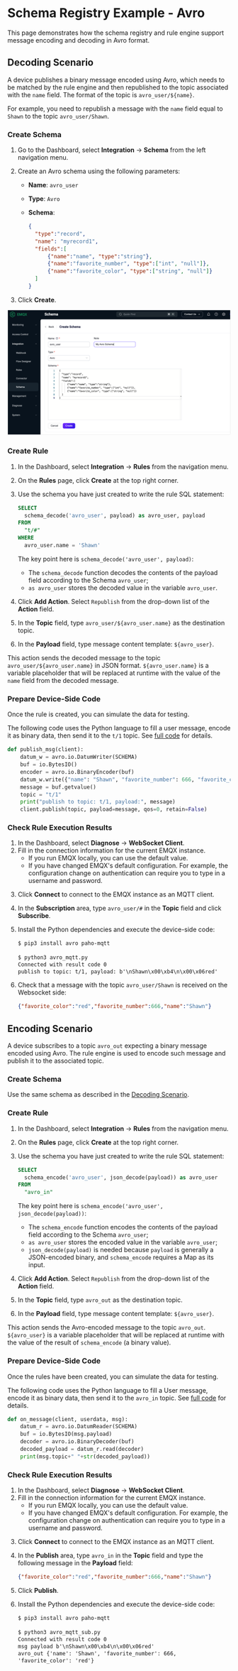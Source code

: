 # Schema Registry Example - Avro

This page demonstrates how the schema registry and rule engine support message encoding and decoding in Avro format.

## Decoding Scenario

A device publishes a binary message encoded using Avro, which needs to be matched by the rule engine and then republished to the topic associated with the `name` field. The format of the topic is `avro_user/${name}`.

For example, you need to republish a message with the `name` field equal to `Shawn` to the topic `avro_user/Shawn`.

### Create Schema

1. Go to the Dashboard, select **Integration** -> **Schema** from the left navigation menu.

2. Create an Avro schema using the following parameters:

   - **Name**: `avro_user`

   - **Type**: `Avro`

   - **Schema**:

     ```json
     {
       "type":"record",
       "name": "myrecord1",
       "fields":[
           {"name":"name", "type":"string"},
           {"name":"favorite_number", "type":["int", "null"]},
           {"name":"favorite_color", "type":["string", "null"]}
       ]
     }
     ```

3. Click **Create**.

![](./assets/schema_registry/avro_create1.png)

### Create Rule
1. In the Dashboard, select **Integration** -> **Rules** from the navigation menu.

2. On the **Rules** page, click **Create** at the top right corner.

3. Use the schema you have just created to write the rule SQL statement:

   ```sql
   SELECT
     schema_decode('avro_user', payload) as avro_user, payload
   FROM
     "t/#"
   WHERE
     avro_user.name = 'Shawn'
   ```

   The key point here is `schema_decode('avro_user', payload)`:

   - The `schema_decode` function decodes the contents of the payload field according to the Schema `avro_user`;
   - `as avro_user` stores the decoded value in the variable `avro_user`.

4. Click **Add Action**.  Select `Republish` from the drop-down list of the **Action** field.
5. In the **Topic** field, type `avro_user/${avro_user.name}` as the destination topic.
6. In the **Payload** field, type message content template: `${avro_user}`.

This action sends the decoded message to the topic `avro_user/${avro_user.name}` in JSON format. `${avro_user.name}` is a variable placeholder that will be replaced at runtime with the value of the `name` field from the decoded message.
### Prepare Device-Side Code

Once the rule is created, you can simulate the data for testing.

The following code uses the Python language to fill a user message, encode it as binary data, then send it to the `t/1` topic. See [full code](https://gist.github.com/thalesmg/bbda65b400f35f8ab0f719b06cf875f6) for details.

```python
def publish_msg(client):
    datum_w = avro.io.DatumWriter(SCHEMA)
    buf = io.BytesIO()
    encoder = avro.io.BinaryEncoder(buf)
    datum_w.write({"name": "Shawn", "favorite_number": 666, "favorite_color": "red"}, encoder)
    message = buf.getvalue()
    topic = "t/1"
    print("publish to topic: t/1, payload:", message)
    client.publish(topic, payload=message, qos=0, retain=False)
```

### Check Rule Execution Results
1) In the Dashboard, select **Diagnose** -> **WebSocket Client**.
2) Fill in the connection information for the current EMQX instance.
   - If you run EMQX locally, you can use the default value.
   - If you have changed EMQX's default configuration. For example, the configuration change on authentication can require you to type in a username and password.
3. Click **Connect** to connect to the EMQX instance as an MQTT client.
4. In the **Subscription** area, type `avro_user/#` in the **Topic** field and click **Subscribe**.

5. Install the Python dependencies and execute the device-side code:

   ```shell
   $ pip3 install avro paho-mqtt

   $ python3 avro_mqtt.py
   Connected with result code 0
   publish to topic: t/1, payload: b'\nShawn\x00\xb4\n\x00\x06red'
   ```

6. Check that a message with the topic `avro_user/Shawn` is received on the Websocket side:

   ```json
   {"favorite_color":"red","favorite_number":666,"name":"Shawn"}
   ```

## Encoding Scenario

A device subscribes to a topic `avro_out` expecting a binary message encoded using Avro. The rule engine is used to encode such message and publish it to the associated topic.

### Create Schema

Use the same schema as described in the [Decoding Scenario](#decoding-scenario).

### Create Rule

1. In the Dashboard, select **Integration** -> **Rules** from the navigation menu.

2. On the **Rules** page, click **Create** at the top right corner.

3. Use the schema you have just created to write the rule SQL statement:

   ```sql
   SELECT
     schema_encode('avro_user', json_decode(payload)) as avro_user
   FROM
     "avro_in"
   ```

   The key point here is `schema_encode('avro_user', json_decode(payload))`:

   - The `schema_encode` function encodes the contents of the payload field according to the Schema `avro_user`;
   - `as avro_user` stores the encoded value in the variable `avro_user`;
   - `json_decode(payload)` is needed because `payload` is generally a JSON-encoded binary, and `schema_encode` requires a Map as its input.

4. Click **Add Action**.  Select `Republish` from the drop-down list of the **Action** field.

5. In the **Topic** field, type `avro_out` as the destination topic.

6. In the **Payload** field, type message content template: `${avro_user}`.

This action sends the Avro-encoded message to the topic `avro_out`. `${avro_user}` is a variable placeholder that will be replaced at runtime with the value of the result of `schema_encode` (a binary value).

### Prepare Device-Side Code

Once the rules have been created, you can simulate the data for testing.

The following code uses the Python language to fill a User message, encode it as binary data, then send it to the `avro_in` topic. See [full code](https://gist.github.com/thalesmg/02046f89e9ceb70b9806dc98e6ed8b55) for details.

```python
def on_message(client, userdata, msg):
    datum_r = avro.io.DatumReader(SCHEMA)
    buf = io.BytesIO(msg.payload)
    decoder = avro.io.BinaryDecoder(buf)
    decoded_payload = datum_r.read(decoder)
    print(msg.topic+" "+str(decoded_payload))
```

### Check Rule Execution Results

1) In the Dashboard, select **Diagnose** -> **WebSocket Client**.
2) Fill in the connection information for the current EMQX instance.
   - If you run EMQX locally, you can use the default value.
   - If you have changed EMQX's default configuration. For example, the configuration change on authentication can require you to type in a username and password.

3. Click **Connect** to connect to the EMQX instance as an MQTT client.

4. In the **Publish** area, type `avro_in` in the **Topic** field and type the following message in the **Payload** field:

   ```json
   {"favorite_color":"red","favorite_number":666,"name":"Shawn"}
   ```

5. Click **Publish**.

6. Install the Python dependencies and execute the device-side code:

   ```shell
   $ pip3 install avro paho-mqtt

   $ python3 avro_mqtt_sub.py
   Connected with result code 0
   msg payload b'\nShawn\x00\xb4\n\x00\x06red'
   avro_out {'name': 'Shawn', 'favorite_number': 666, 'favorite_color': 'red'}
   ```

